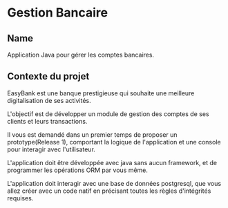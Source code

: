 # Gestion Bancaire



## Name
Application Java pour gérer les comptes bancaires.

## Contexte du projet

EasyBank est une banque prestigieuse qui souhaite une meilleure digitalisation de ses activités.

L'objectif est de développer un module de gestion des comptes de ses clients et leurs transactions.

Il vous est demandé dans un premier temps de proposer un prototype(Release 1), comportant la logique de l'application et une console pour interagir avec l'utilisateur.

L'application doit être développée avec java sans aucun framework, et de programmer les opérations ORM par vous même.

L'application doit interagir avec une base de données postgresql, que vous allez créer avec un code natif en précisant toutes les règles d'intégrités requises.
